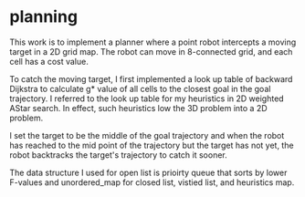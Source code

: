 # planning

This work is to implement a planner where a point robot intercepts a moving target in a 2D grid map. 
The robot can move in 8-connected grid, and each cell has a cost value. 

To catch the moving target, I first implemented a look up table of backward Dijkstra to calculate g* value of all cells to the closest goal in the goal trajectory. I referred to the look up table for my heuristics in 2D weighted AStar search. In effect, such heuristics low the 3D problem into a 2D problem. 

I set the target to be the middle of the goal trajectory and when the robot has reached to the mid point of the trajectory but the target has not yet, 
the robot backtracks the target's trajectory to catch it sooner. 

The data structure I used for open list is prioirty queue that sorts by lower F-values and unordered_map for closed list, vistied list, and heuristics map.
